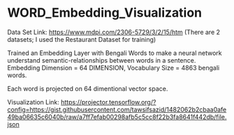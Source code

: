 # WORD_Embedding_Visualization
Data Set Link: https://www.mdpi.com/2306-5729/3/2/15/htm (There are 2 datasets; I used the Restaurant Dataset for training)

Trained an Embedding Layer with Bengali Words to make a neural network understand semantic-relationships between words in a sentence. 
Embedding Dimension = 64 DIMENSION, Vocabulary Size = 4863 bengali words.

Each word is projected on 64 dimentional vector space.  

Visualization Link:
https://projector.tensorflow.org/?config=https://gist.githubusercontent.com/tawsifsazid/1482062b2cbaa0afe49ba06635c6040b/raw/a7ff7efab00298afb5c5cc8f22b3fa8641f442db/file.json


